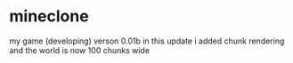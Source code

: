 # mineclone
my game (developing)
verson 0.01b
in this update i added chunk rendering  and the world is now 100 chunks  wide 

